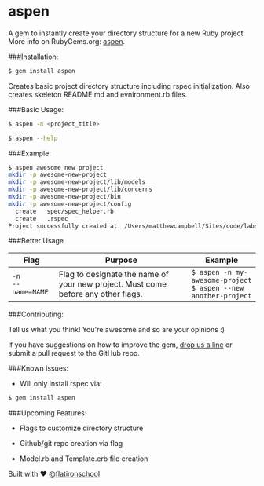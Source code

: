 # aspen

A gem to instantly create your directory structure for a new Ruby project. More info on RubyGems.org: [aspen](http://rubygems.org/gems/aspen).

###Installation:

```bash
$ gem install aspen
```

Creates basic project directory structure including rspec initialization. Also creates
skeleton README.md and evnironment.rb files.

###Basic Usage:

```bash
$ aspen -n <project_title>
```

```bash
$ aspen --help
```

###Example:

```bash
$ aspen awesome new project
mkdir -p awesome-new-project
mkdir -p awesome-new-project/lib/models
mkdir -p awesome-new-project/lib/concerns
mkdir -p awesome-new-project/bin
mkdir -p awesome-new-project/config
  create   spec/spec_helper.rb
  create   .rspec
Project successfully created at: /Users/matthewcampbell/Sites/code/labs/awesome-new-project
```

###Better Usage

<table>
<thead><tr>

<th>Flag</th>
<th>Purpose</th>
<th>Example</th>
</tr></thead>

<tbody>

<tr>
<td><code>-n<br />--name=NAME</code></td>
<td>Flag to designate the name of your new project. Must come before any other flags.</td>
<td><code>$ aspen -n my-awesome-project<br />$ aspen --new another-project</code></td>
</tr>


</tbody>

</table>

###Contributing:

Tell us what you think! You're awesome and so are your opinions :)

If you have suggestions on how to improve the gem, [drop us a line](mailto:teamevalruby@gmail.com) or submit a pull request to the GitHub repo.

###Known Issues:

* Will only install rspec via:

```bash
$ gem install aspen
```

###Upcoming Features:

* Flags to customize directory structure

* Github/git repo creation via flag

* Model.rb and Template.erb file creation

Built with ♥ <a href="https://twitter.com/flatironschool">@flatironschool</a>
